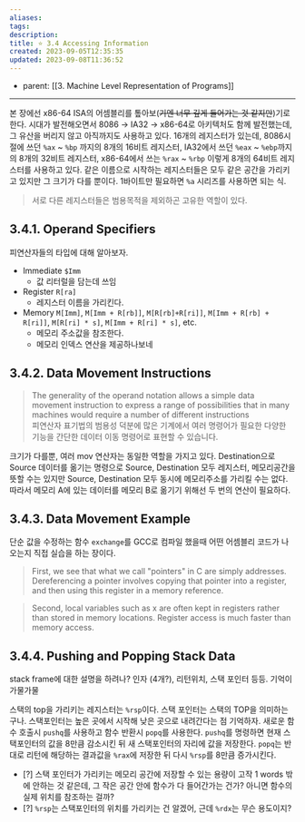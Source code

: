 ```yaml
---
aliases: 
tags: 
description:
title: ⭐️ 3.4 Accessing Information
created: 2023-09-05T12:35:35
updated: 2023-09-08T11:36:52
---
```

- parent: [[3. Machine Level Representation of Programs]]
___

본 장에선 x86-64 ISA의 어셈블리를 톺아보(~~기엔 너무 깊게 들어가는 것 같지만~~)기로 한다. 시대가 발전해오면서 8086 → IA32 → x86-64로 아키텍처도 함께 발전했는데, 그 유산을 버리지 않고 아직까지도 사용하고 있다. 16개의 레지스터가 있는데, 8086시절에 쓰던 `%ax` ~ `%bp` 까지의 8개의 16비트 레지스터, IA32에서 쓰던 `%eax` ~ `%ebp`까지의 8개의 32비트 레지스터, x86-64에서 쓰는 `%rax` ~ `%rbp` 이렇게 8개의 64비트 레지스터를 사용하고 있다. 같은 이름으로 시작하는 레지스터들은 모두 같은 공간을 가리키고 있지만 그 크기가 다를 뿐이다. 1바이트만 필요하면 `%a` 시리즈를 사용하면 되는 식.

> 서로 다른 레지스터들은 범용목적을 제외하곤 고유한 역할이 있다.

## 3.4.1.  Operand Specifiers

피연산자들의 타입에 대해 알아보자.

- Immediate `$Imm`
	- 값 리터럴을 담는데 쓰임
- Register `R[ra]`
	- 레지스터 이름을 가리킨다.
- Memory `M[Imm]`, `M[Imm + R[rb]]`, `M[R[rb]+R[ri]]`, `M[Imm + R[rb] + R[ri]]`, `M[R[ri] * s]`, `M[Imm + R[ri] * s]`, etc.
	- 메모리 주소값을 참조한다.
	- 메모리 인덱스 연산을 제공하나보네

## 3.4.2. Data Movement Instructions

>  The generality of the operand notation allows a simple data movement instruction to express a range of possibilities that in many machines would require a number of different instructions  
>  피연산자 표기법의 범용성 덕분에 많은 기계에서 여러 명령어가 필요한 다양한 기능을 간단한 데이터 이동 명령어로 표현할 수 있습니다.

크기가 다를뿐, 여러 mov 연산자는 동일한 역할을 가지고 있다. Destination으로 Source 데이터를 옮기는 명령으로 Source, Destination 모두 레지스터, 메모리공간을 뜻할 수는 있지만 Source, Destination 모두 동시에 메모리주소를 가리킬 수는 없다. 따라서 메모리 A에 있는 데이터를 메모리 B로 옮기기 위해선 두 번의 연산이 필요하다.

## 3.4.3. Data Movement Example

단순 값을 수정하는 함수 `exchange`를 GCC로 컴파일 했을때 어떤 어셈블리 코드가 나오는지 직접 실습을 하는 장이다. 

> First, we see that what we call "pointers" in C are simply addresses. Dereferencing a pointer involves copying that pointer into a register, and then using  this register in a memory reference. 

> Second, local variables such as x are often kept in registers rather than stored in memory locations. Register access is much faster than memory access.

## 3.4.4. Pushing and Popping Stack Data

stack frame에 대한 설명을 하려나? 인자 (4개?), 리턴위치, 스택 포인터 등등. 기억이 가물가물

스택의 top을 가리키는 레지스터는 `%rsp`이다. 스택 포인터는 스택의 TOP을 의미하는구나. 스택포인터는 높은 곳에서 시작해 낮은 곳으로 내려간다는 점 기억하자. 새로운 함수 호출시 `pushq`를 사용하고 함수 반환시 `popq`를 사용한다. `pushq`를 명령하면 현재 스택포인터의 값을 8만큼 감소시킨 뒤 새 스택포인터의 자리에 값을 저장한다. `popq`는 반대로 리턴에 해당하는 결과값을 `%rax`에 저장한 뒤 다시 `%rsp`를 8만큼 증가시킨다.

- [?] 스택 포인터가 가리키는 메모리 공간에 저장할 수 있는 용량이 고작 1 words 밖에 안하는 것 같은데, 그 작은 공간 안에 함수가 다 들어간가는 건가? 아니면 함수의 실제 위치를 참조하는 걸까?
- [?] `%rsp`는 스택포인터의 위치를 가리키는 건 알겠어, 근데 `%rdx`는 무슨 용도이지?
